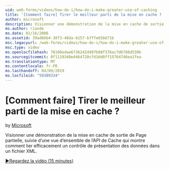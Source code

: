 ```yaml
---
uid: web-forms/videos/how-do-i/how-do-i-make-greater-use-of-caching
title: '[Comment faire] Tirer le meilleur parti de la mise en cache ? | Microsoft Docs'
author: microsoft
description: Visionner une démonstration de la mise en cache de sortie de Page partielle, suivie d’une vue d’ensemble de l’API de Cache qui montre comment lier efficacement une présentation des données...
ms.author: riande
ms.date: 01/16/2006
ms.assetid: 39ad66b4-30f3-48da-b157-b7ffe65b671b
msc.legacyurl: /web-forms/videos/how-do-i/how-do-i-make-greater-use-of-caching
msc.type: video
ms.openlocfilehash: 78108edae6736242d497b88f376ac7d6766d530b
ms.sourcegitcommit: 0f1119340e4464720cfd16d0ff15764746ea1fea
ms.translationtype: MT
ms.contentlocale: fr-FR
ms.lasthandoff: 04/09/2019
ms.locfileid: "59389334"
---
```

# <a name="how-do-i-make-greater-use-of-caching"></a>[Comment faire] Tirer le meilleur parti de la mise en cache ?

by [Microsoft](https://github.com/microsoft)

Visionner une démonstration de la mise en cache de sortie de Page partielle, suivie d’une vue d’ensemble de l’API de Cache qui montre comment lier efficacement un contrôle de présentation des données dans un fichier XML.

[&#9654;Regardez la vidéo (15 minutes)](https://channel9.msdn.com/Blogs/ASP-NET-Site-Videos/how-do-i-make-greater-use-of-caching)
